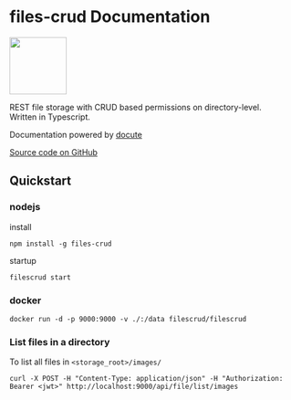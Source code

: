 # files-crud Documentation

<img src="/logo.svg" width="100" height="100" alt="" />

REST file storage with CRUD based permissions on directory-level. \
Written in Typescript.

Documentation powered by [docute](https://docute.egoist.dev/)

[Source code on GitHub](https://github.com/johanna-herrmann/files-crud/)

## Quickstart

### nodejs

install
```
npm install -g files-crud
```

startup
```
filescrud start
```

### docker
```
docker run -d -p 9000:9000 -v ./:/data filescrud/filescrud
```

### List files in a directory

To list all files in `<storage_root>/images/`
```
curl -X POST -H "Content-Type: application/json" -H "Authorization: Bearer <jwt>" http://localhost:9000/api/file/list/images
```
